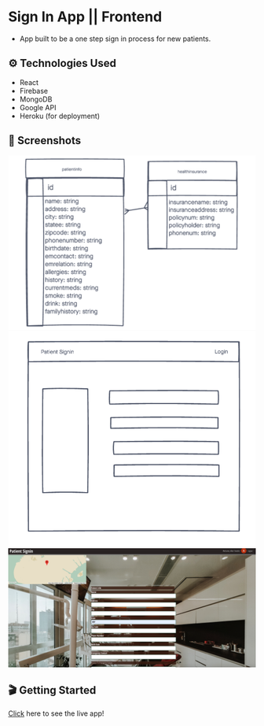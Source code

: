 # Sign In App || Frontend
- App built to be a one step sign in process for new patients.


## ⚙️ Technologies Used
- React
- Firebase
- MongoDB
- Google API
- Heroku (for deployment)

## 📸 Screenshots
![ERD](./public/img/ERD.png)
![WIREFRAME](/public/img/Wireframe.png)
![live](./public/img/live.png)

## 🎬 Getting Started
[Click](https://git.heroku.com/patient-frontend.git) here to see the live app! 